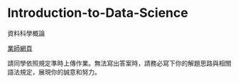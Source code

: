 # Introduction-to-Data-Science
資料科學概論

[業師網頁](http://www.hmwu.idv.tw/web/SHU/)

請同學依照規定準時上傳作業。無法寫出答案時，請務必寫下你的解題思路與相關語法規定，展現你的誠意和努力。


